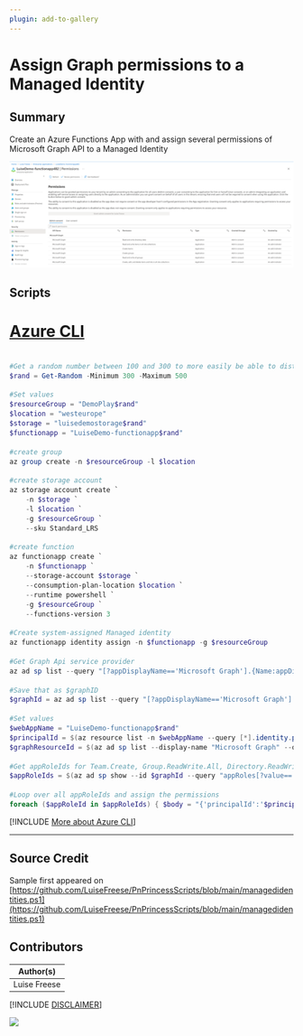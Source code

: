 ```yaml
---
plugin: add-to-gallery
---
```


# Assign Graph permissions to a Managed Identity

## Summary

Create an Azure Functions App with and assign several permissions of Microsoft Graph API to a Managed Identity

![Example Screenshot](assets/example.png)

## Scripts

# [Azure CLI](#tab/azure-cli)

```powershell
  
#Get a random number between 100 and 300 to more easily be able to distinguish between several trials
$rand = Get-Random -Minimum 300 -Maximum 500

#Set values
$resourceGroup = "DemoPlay$rand"
$location = "westeurope"
$storage = "luisedemostorage$rand"
$functionapp = "LuiseDemo-functionapp$rand"

#create group
az group create -n $resourceGroup -l $location

#create storage account
az storage account create `
    -n $storage `
    -l $location `
    -g $resourceGroup `
    --sku Standard_LRS
    
#create function
az functionapp create `
    -n $functionapp `
    --storage-account $storage `
    --consumption-plan-location $location `
    --runtime powershell `
    -g $resourceGroup `
    --functions-version 3
    
#Create system-assigned Managed identity    
az functionapp identity assign -n $functionapp -g $resourceGroup

#Get Graph Api service provider 
az ad sp list --query "[?appDisplayName=='Microsoft Graph'].{Name:appDisplayName, Id:appId}" --output table --all

#Save that as $graphID
$graphId = az ad sp list --query "[?appDisplayName=='Microsoft Graph'].appId | [0]" --all 

#Set values
$webAppName = "LuiseDemo-functionapp$rand"
$principalId = $(az resource list -n $webAppName --query [*].identity.principalId --out tsv)
$graphResourceId = $(az ad sp list --display-name "Microsoft Graph" --query [0].objectId --out tsv)

#Get appRoleIds for Team.Create, Group.ReadWrite.All, Directory.ReadWrite.All, Group.Create, Sites.Manage.All, Sites.ReadWrite.All
$appRoleIds = $(az ad sp show --id $graphId --query "appRoles[?value=='Team.Create'].id | [0]"), $(az ad sp show --id $graphId --query "appRoles[?value=='Group.ReadWrite.All'].id | [0]"), $(az ad sp show --id $graphId --query "appRoles[?value=='Directory.ReadWrite.All'].id | [0]"), $(az ad sp show --id $graphId --query "appRoles[?value=='Group.Create'].id | [0]"), $(az ad sp show --id $graphId --query "appRoles[?value=='Sites.Manage.All'].id | [0]"), $(az ad sp show --id $graphId --query "appRoles[?value=='Sites.ReadWrite.All'].id | [0]")

#Loop over all appRoleIds and assign the permissions
foreach ($appRoleId in $appRoleIds) { $body = "{'principalId':'$principalId','resourceId':'$graphResourceId','appRoleId':'$appRoleId'}"; az rest --method post --uri https://graph.microsoft.com/v1.0/servicePrincipals/$principalId/appRoleAssignments --body $body --headers Content-Type=application/json }

```
[!INCLUDE [More about Azure CLI](../../docfx/includes/MORE-AZURECLI.md)]
***

## Source Credit

Sample first appeared on  [https://github.com/LuiseFreese/PnPrincessScripts/blob/main/managedidentities.ps1](https://github.com/LuiseFreese/PnPrincessScripts/blob/main/managedidentities.ps1)

## Contributors

| Author(s) |
|-----------|
| Luise Freese |

[!INCLUDE [DISCLAIMER](../../docfx/includes/DISCLAIMER.md)]

<img src="https://m365-visitor-stats.azurewebsites.net/script-samples/scripts/graph-assign-permissions-managed-identity" aria-hidden="true" />

